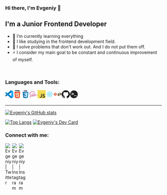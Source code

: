 ### Hi there, I'm Evgeniy 👋

## I'm a Junior Frontend Developer

- 🌱 I’m currently learning everything
- 👯 I like studying in the frontend development field.
- 🥅 I solve problems that don't work out. And I do not put them off.
- ⚡ I consider my main goal to be constant and continuous improvement of myself.

<br />

### Languages and Tools:

<img align="left" alt="Visual Studio Code" width="26px" src="https://raw.githubusercontent.com/github/explore/80688e429a7d4ef2fca1e82350fe8e3517d3494d/topics/visual-studio-code/visual-studio-code.png" />
<img align="left" alt="HTML5" width="26px" src="https://raw.githubusercontent.com/github/explore/80688e429a7d4ef2fca1e82350fe8e3517d3494d/topics/html/html.png" />
<img align="left" alt="CSS3" width="26px" src="https://raw.githubusercontent.com/github/explore/80688e429a7d4ef2fca1e82350fe8e3517d3494d/topics/css/css.png" />
<img align="left" alt="Sass" width="26px" src="https://raw.githubusercontent.com/github/explore/80688e429a7d4ef2fca1e82350fe8e3517d3494d/topics/sass/sass.png" />
<img align="left" alt="JavaScript" width="26px" src="https://raw.githubusercontent.com/github/explore/80688e429a7d4ef2fca1e82350fe8e3517d3494d/topics/javascript/javascript.png" />
<img align="left" alt="React" width="26px" src="https://raw.githubusercontent.com/github/explore/80688e429a7d4ef2fca1e82350fe8e3517d3494d/topics/react/react.png" />
<img align="left" alt="Git" width="26px" src="https://raw.githubusercontent.com/github/explore/80688e429a7d4ef2fca1e82350fe8e3517d3494d/topics/git/git.png" />
<img align="left" alt="GitHub" width="26px" src="https://raw.githubusercontent.com/github/explore/78df643247d429f6cc873026c0622819ad797942/topics/github/github.png" />
<img align="left" alt="Terminal" width="26px" src="https://raw.githubusercontent.com/github/explore/80688e429a7d4ef2fca1e82350fe8e3517d3494d/topics/terminal/terminal.png" />
<br />
<br />
<hr>

[![Evgeniy's GitHub stats](https://github-readme-stats.vercel.app/api?username=jonniy99)](https://github.com/jonniy99/github-readme-stats)

[![Top Langs](https://github-readme-stats.vercel.app/api/top-langs/?username=jonniy99&layout=compact)](https://github.com/jonniy99/github-readme-stats)
<a href="https://app.daily.dev/Jonniy"><img src="https://api.daily.dev/devcards/d93d51e0a7e9419ea70d26c2228854af.png?r=wt6" width="400" alt="Evgeniy's Dev Card"/></a>

### Connect with me:

[<img align="left" alt="Evgeniy | Twitter" width="22px" src="https://cdn.jsdelivr.net/npm/simple-icons@v3/icons/twitter.svg" />][twitter]
[<img align="left" alt="Evgeniy | Instagram" width="22px" src="https://cdn.jsdelivr.net/npm/simple-icons@v3/icons/instagram.svg" />][instagram]
[<img align="left" alt="Evgeniy | Instagram" width="22px" src="https://cdn.jsdelivr.net/npm/simple-icons@v3/icons/facebook.svg" />][facebook]

[twitter]: https://twitter.com/Jonniy8
[instagram]: https://www.instagram.com/evgeniy__minaev
[facebook]: https://www.facebook.com/profile.php?id=100016718220971

